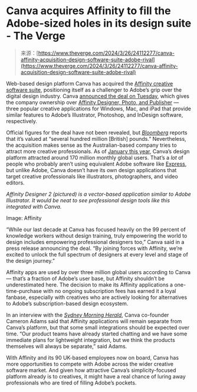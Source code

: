 <!--yml
category: 未分类
date: 2024-05-29 12:41:52
-->

# Canva acquires Affinity to fill the Adobe-sized holes in its design suite - The Verge

> 来源：[https://www.theverge.com/2024/3/26/24112277/canva-affinity-acquisition-design-software-suite-adobe-rival](https://www.theverge.com/2024/3/26/24112277/canva-affinity-acquisition-design-software-suite-adobe-rival)

Web-based design platform Canva has acquired the [Affinity creative software suite](https://affinity.serif.com/en-us/), positioning itself as a challenger to Adobe’s grip over the digital design industry. Canva [announced the deal on Tuesday](https://go.skimresources.com/?id=1025X1701640&xs=1&url=https%3A%2F%2Fwww.canva.com%2Fnewsroom%2Fnews%2Faffinity%2F), which gives the company ownership over [Affinity Designer, Photo, and Publisher](/2022/11/9/23448945/affinity-version-2-adobe-creative-app-features-price) — three popular creative applications for Windows, Mac, and iPad that provide similar features to Adobe’s Illustrator, Photoshop, and InDesign software, respectively.

Official figures for the deal have not been revealed, but [*Bloomberg*](https://www.bloomberg.com/news/articles/2024-03-26/canva-acquires-affinity-design-suite-in-push-to-rival-adobe?embedded-checkout=true) reports that it’s valued at “several hundred million [British] pounds.” Nevertheless, the acquisition makes sense as the Australian-based company tries to attract more creative professionals. As of [January this year](https://go.skimresources.com/?id=1025X1701640&xs=1&url=https%3A%2F%2Fwww.canva.com%2Fnewsroom%2Fnews%2Fcanva-us-growth%2F), Canva’s design platform attracted around 170 million monthly global users. That’s a *lot* of people who probably aren’t using equivalent Adobe software like [Express](/2023/8/16/23834146/adobe-express-firefly-generative-ai-release-design-app), but unlike Adobe, Canva doesn’t have its own design applications that target creative professionals like illustrators, photographers, and video editors. 

*Affinity Designer 2 (pictured) is a vector-based application similar to Adobe Illustrator. It would be neat to see professional design tools like this integrated with Canva.*

Image: Affinity

“While our last decade at Canva has focused heavily on the 99 percent of knowledge workers without design training, truly empowering the world to design includes empowering professional designers too,” Canva said in a press release announcing the deal. “By joining forces with Affinity, we’re excited to unlock the full spectrum of designers at every level and stage of the design journey.”

Affinity apps are used by over three million global users according to Canva— that’s a fraction of Adobe’s user base, but Affinity shouldn’t be underestimated here. The decision to make its Affinity applications a one-time-purchase with no ongoing subscription fees has earned it a loyal fanbase, especially with creatives who are actively looking for alternatives to Adobe’s subscription-based design ecosystem.

In an interview with the [*Sydney Morning Herald*](https://www.smh.com.au/technology/canva-has-designs-on-the-pros-following-its-largest-ever-acquisition-20240325-p5fezk.html), Canva co-founder Cameron Adams said that Affinity applications will remain separate from Canva’s platform, but that some small integrations should be expected over time. “Our product teams have already started chatting and we have some immediate plans for lightweight integration, but we think the products themselves will always be separate,” said Adams.

With Affinity and its 90 UK-based employees now on board, Canva has more opportunities to compete with Adobe across the wider creative software market. And given how attractive Canva’s simplicity-focused platform already is to creatives, it might have a real chance of luring away professionals who are tired of filling Adobe’s pockets.